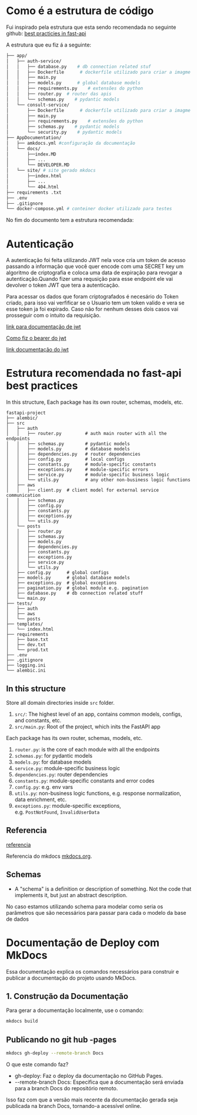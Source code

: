 
# Como é a estrutura de código

Fui inspirado pela  estrutura que esta sendo recomendada no seguinte github:
[best practicies in fast-api](https://github.com/zhanymkanov/fastapi-best-practices#1-project-structure-consistent--predictable)

A estrutura que eu fiz á  a seguinte:

```zsh
├── app/
│   ├── auth-service/
│   │   ├── database.py    # db connection related stuf 
│   │   ├── Dockerfile      # dockerfile utilizado para criar a imagme  
│   │   ├── main.py   
│   │   ├── models.py      # global database models   
│   │   ├── requirements.py    # extensões do python  
│   │   ├── router.py  # router das apis  
│   │   └── schemas.py    # pydantic models   
│   └── consult-service/
│       ├── Dockerfile      # dockerfile utilizado para criar a imagme  
│       ├── main.py   
│       ├── requirements.py    # extensões do python  
│       ├── schemas.py    # pydantic models   
│       └── security.py    # pydantic models   
├── AppDocumentation/  
│   ├── amkdocs.yml #configuração da documentação
│   └── docs/
│       ├──index.MD 
│       ├── ... 
│       └── DEVELOPER.MD  
│   └── site/ # site gerado mkdocs 
│       ├──index.html 
│       ├── ... 
│       └── 404.html
├── requirements .txt  
├── .env  
├── .gitignore  
└── docker-compose.yml # conteiner docker utilizado para testes
```

No fim do documento tem a estrutura recomendada:

# Autenticação

A autenticação foi feita utilizando JWT nela voce cria um token de acesso passando a informação que você quer encode com uma SECRET key um algoritmo de criptografia e coloca uma data de expiração para revogar a autenticação.Quando fizer uma requsição para esse endpoint ele vai devolver o token JWT que tera a autenticação.

Para acessar os dados que foram criptografados é necesário do Token criado, para isso vai verfificar se o Usuario tem um token valido e vera se esse token ja foi expirado. Caso não for nenhum desses dois casos vai prosseguir com o intuito da requisição.

[link para documentação de jwt](https://fastapi.tiangolo.com/tutorial/security/oauth2-jwt/#about-jwt)

[Como fiz o bearer do jwt](https://testdriven.io/blog/fastapi-jwt-auth/)

[link documentação do jwt](https://pyjwt.readthedocs.io/en/stable/api.html?highlight=decode#jwt.decode)

# Estrutura recomendada no fast-api best practices

In this structure, Each package has its own router, schemas, models, etc.

```
fastapi-project  
├── alembic/  
├── src  
│   ├── auth  
│   │   ├── router.py         # auth main router with all the endpoints  
│   │   ├── schemas.py        # pydantic models  
│   │   ├── models.py         # database models  
│   │   ├── dependencies.py   # router dependencies  
│   │   ├── config.py         # local configs  
│   │   ├── constants.py      # module-specific constants  
│   │   ├── exceptions.py     # module-specific errors  
│   │   ├── service.py        # module-specific business logic  
│   │   └── utils.py          # any other non-business logic functions  
│   ├── aws  
│   │   ├── client.py  # client model for external service communication  
│   │   ├── schemas.py  
│   │   ├── config.py  
│   │   ├── constants.py  
│   │   ├── exceptions.py  
│   │   └── utils.py  
│   └── posts  
│   │   ├── router.py  
│   │   ├── schemas.py  
│   │   ├── models.py  
│   │   ├── dependencies.py  
│   │   ├── constants.py  
│   │   ├── exceptions.py  
│   │   ├── service.py  
│   │   └── utils.py  
│   ├── config.py      # global configs  
│   ├── models.py      # global database models  
│   ├── exceptions.py  # global exceptions  
│   ├── pagination.py  # global module e.g. pagination  
│   ├── database.py    # db connection related stuff  
│   └── main.py  
├── tests/  
│   ├── auth  
│   ├── aws  
│   └── posts  
├── templates/  
│   └── index.html  
├── requirements  
│   ├── base.txt  
│   ├── dev.txt  
│   └── prod.txt  
├── .env  
├── .gitignore  
├── logging.ini  
└── alembic.ini
```

## **In this structure**

Store all domain directories inside `src` folder.

1. `src/`: The highest level of an app, contains common models, configs, and constants, etc.
2. `src/main.py`: Root of the project, which inits the FastAPI app

Each package has its own router, schemas, models, etc.

1. `router.py`: is the core of each module with all the endpoints
2. `schemas.py`: for pydantic models
3. `models.py`: for database models
4. `service.py`: module-specific business logic
5. `dependencies.py`: router dependencies
6. `constants.py`: module-specific constants and error codes
7. `config.py`: e.g. env vars
8. `utils.py`: non-business logic functions, e.g. response normalization, data enrichment, etc.
9. `exceptions.py`: module-specific exceptions, e.g. `PostNotFound`, `InvalidUserData`

## Referencia

[referencia](https://medium.com/@amirm.lavasani/how-to-structure-your-fastapi-projects-0219a6600a8f)

Referencia do mkdocs [mkdocs.org](https://www.mkdocs.org).

## Schemas

- A "schema" is a definition or description of something. Not the code that implements it, but just an abstract description.

No caso estamos utilizando schema para modelar como seria os parâmetros que são necessários para passar para cada o modelo da base de dados

# Documentação de Deploy com MkDocs

Essa documentação explica os comandos necessários para construir e publicar a documentação do projeto usando MkDocs.

## 1. Construção da Documentação

Para gerar a documentação localmente, use o comando:

```bash
mkdocs build
```

## Publicando no git hub -pages

```zsh
mkdocs gh-deploy --remote-branch Docs
```

O que este comando faz?

- gh-deploy: Faz o deploy da documentação no GitHub Pages.
- --remote-branch Docs: Especifica que a documentação será enviada para a branch Docs do repositório remoto.

Isso faz com que a versão mais recente da documentação gerada seja publicada na branch Docs, tornando-a acessível online.
